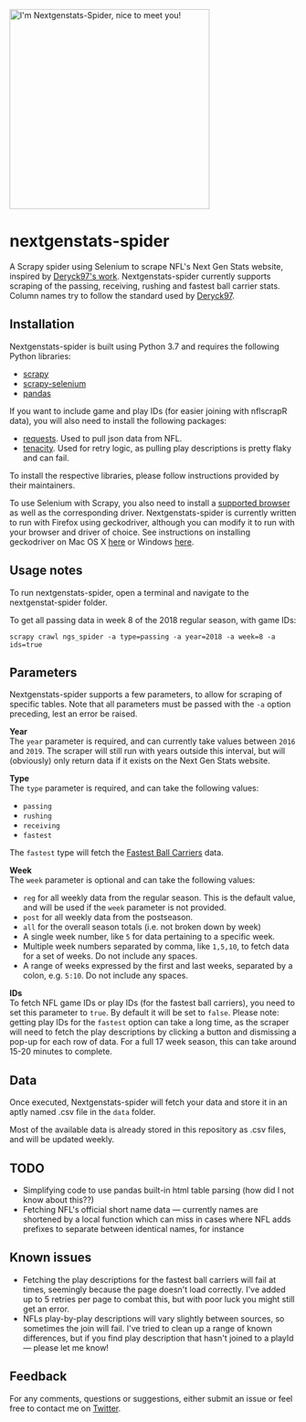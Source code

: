 <p align="left">
  <img src="../master/assets/NGS-spider-logo.png" width="350" title="I'm Nextgenstats-Spider, nice to meet you!">
</p>

# nextgenstats-spider
A Scrapy spider using Selenium to scrape NFL's Next Gen Stats website, inspired by [Deryck97's work](https://github.com/Deryck97/nfl_nextgenstats_data). Nextgenstats-spider currently supports scraping of the passing, receiving, rushing and fastest ball carrier stats. Column names try to follow the standard used by [Deryck97](https://github.com/Deryck97/nfl_nextgenstats_data).

## Installation
Nextgenstats-spider is built using Python 3.7 and requires the following Python libraries:
* [scrapy](https://github.com/scrapy/scrapy)
* [scrapy-selenium](https://github.com/clemfromspace/scrapy-selenium)
* [pandas](https://github.com/pandas-dev/pandas)

If you want to include game and play IDs (for easier joining with nflscrapR data), you will also need to install the following packages:
* [requests](https://github.com/psf/requests). Used to pull json data from NFL.
* [tenacity](https://github.com/jd/tenacity). Used for retry logic, as pulling play descriptions is pretty flaky and can fail.

To install the respective libraries, please follow instructions provided by their maintainers.

To use Selenium with Scrapy, you also need to install a [supported browser](https://www.seleniumhq.org/about/platforms.jsp) as well as the corresponding driver. Nextgenstats-spider is currently written to run with Firefox using geckodriver, although you can modify it to run with your browser and driver of choice. See instructions on installing geckodriver on Mac OS X [here](https://www.kenst.com/2016/12/installing-marionette-firefoxdriver-on-mac-osx/) or Windows [here](https://www.softwaretestinghelp.com/geckodriver-selenium-tutorial/).

## Usage notes
To run nextgenstats-spider, open a terminal and navigate to the nextgenstat-spider folder.

To get all passing data in week 8 of the 2018 regular season, with game IDs:
<br>
```
scrapy crawl ngs_spider -a type=passing -a year=2018 -a week=8 -a ids=true
```

## Parameters
Nextgenstats-spider supports a few parameters, to allow for scraping of specific tables. Note that all parameters must be passed with the `-a` option preceding, lest an error be raised.

**Year**<br>
The `year` parameter is required, and can currently take values between `2016` and `2019`. The scraper will still run with years outside this interval, but will (obviously) only return data if it exists on the Next Gen Stats website.

**Type**<br>
The `type` parameter is required, and can take the following values:
* `passing`
* `rushing`
* `receiving`
* `fastest`

The `fastest` type will fetch the [Fastest Ball Carriers](https://nextgenstats.nfl.com/stats/top-plays/fastest-ball-carriers) data.

**Week**<br>
The `week` parameter is optional and can take the following values:
* `reg` for all weekly data from the regular season. This is the default value, and will be used if the `week` parameter is not provided.
* `post` for all weekly data from the postseason.
* `all` for the overall season totals (i.e. not broken down by week)
* A single week number, like `5` for data pertaining to a specific week.
* Multiple week numbers separated by comma, like `1,5,10`, to fetch data for a set of weeks. Do not include any spaces.
* A range of weeks expressed by the first and last weeks, separated by a colon, e.g. `5:10`. Do not include any spaces.

**IDs**<br>
To fetch NFL game IDs or play IDs (for the fastest ball carriers), you need to set this parameter to `true`. By default it will be set to `false`. Please note: getting play IDs for the `fastest` option can take a long time, as the scraper will need to fetch the play descriptions by clicking a button and dismissing a pop-up for each row of data. For a full 17 week season, this can take around 15-20 minutes to complete.

## Data
Once executed, Nextgenstats-spider will fetch your data and store it in an aptly named .csv file in the `data` folder.

Most of the available data is already stored in this repository as .csv files, and will be updated weekly.

## TODO
* Simplifying code to use pandas built-in html table parsing (how did I not know about this??)
* Fetching NFL's official short name data — currently names are shortened by a local function which can miss in cases where NFL adds prefixes to separate between identical names, for instance

## Known issues
* Fetching the play descriptions for the fastest ball carriers will fail at times, seemingly because the page doesn't load correctly. I've added up to 5 retries per page to combat this, but with poor luck you might still get an error.
* NFLs play-by-play descriptions will vary slightly between sources, so sometimes the join will fail. I've tried to clean up a range of known differences, but if you find play description that hasn't joined to a playId — please let me know!

## Feedback
For any comments, questions or suggestions, either submit an issue or feel free to contact me on [Twitter](https://twitter.com/larsjaakko).
